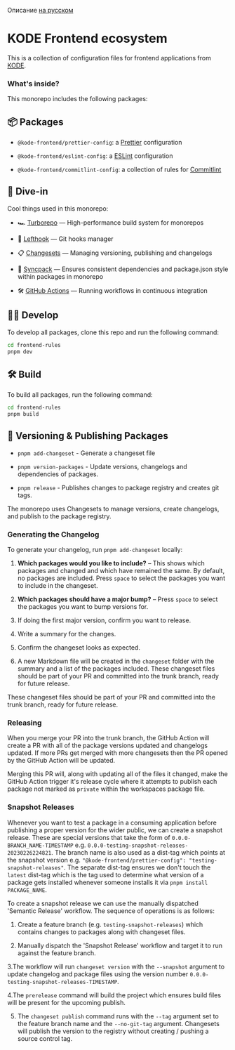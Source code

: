 Описание [на русском](#)

# KODE Frontend ecosystem

This is a collection of configuration files for frontend applications from [KODE](https://appkode.dev/).

### What's inside?

This monorepo includes the following packages:

## 📦 Packages

- `@kode-frontend/prettier-config`: a [Prettier](https://prettier.io/) configuration

- `@kode-frontend/eslint-config`: a [ESLint](https://eslint.org/) configuration

- `@kode-frontend/commitlint-config`: a collection of rules for [Commitlint](https://commitlint.js.org/)

## 🤿 Dive-in

Cool things used in this monorepo:

- 🏎 [Turborepo](https://turbo.build/) — High-performance build system for monorepos

- 🐞 [Lefthook](https://github.com/evilmartians/lefthook) — Git hooks manager

- 📋 [Changesets](https://github.com/changesets/changesets) — Managing versioning, publishing and changelogs

- 🔄 [Syncpack](https://github.com/JamieMason/syncpack) — Ensures consistent dependencies and package.json style within packages in monorepo

- 🛠 [GitHub Actions](https://github.com/changesets/action) — Running workflows in continuous integration

## 👨‍💻 Develop

To develop all packages, clone this repo and run the following command:

```bash
cd frontend-rules
pnpm dev
```

## 🛠️ Build

To build all packages, run the following command:

```bash
cd frontend-rules
pnpm build
```

## 🚀 Versioning & Publishing Packages

- `pnpm add-changeset` - Generate a changeset file

- `pnpm version-packages` - Update versions, changelogs and dependencies of packages.

- `pnpm release` - Publishes changes to package registry and creates git tags.

The monorepo uses Changesets to manage versions, create changelogs, and publish to the package registry.

### Generating the Changelog

To generate your changelog, run `pnpm add-changeset` locally:

1. **Which packages would you like to include?** – This shows which packages and changed and which have remained the same. By default, no packages are included. Press `space` to select the packages you want to include in the changeset.

2. **Which packages should have a major bump?** – Press `space` to select the packages you want to bump versions for.

3. If doing the first major version, confirm you want to release.

4. Write a summary for the changes.

5. Confirm the changeset looks as expected.

6. A new Markdown file will be created in the `changeset` folder with the summary and a list of the packages included.
   These changeset files should be part of your PR and committed into the trunk branch, ready for future release.

These changeset files should be part of your PR and committed into the trunk branch, ready for future release.

### Releasing

When you merge your PR into the trunk branch, the GitHub Action will create a PR with all of the package versions updated and changelogs updated. If more PRs get merged with more changesets then the PR opened by the GitHub Action will be updated.

Merging this PR will, along with updating all of the files it changed, make the GitHub Action trigger it's release cycle where it attempts to publish each package not marked as `private` within the workspaces package file.

### Snapshot Releases

Whenever you want to test a package in a consuming application before publishing a proper version for the wider public, we can create a snapshot release. These are special versions that take the form of `0.0.0-BRANCH_NAME-TIMESTAMP` e.g. `0.0.0-testing-snapshot-releases-20230226224821`. The branch name is also used as a dist-tag which points at the snapshot version e.g. `"@kode-frontend/prettier-config": "testing-snapshot-releases"`. The separate dist-tag ensures we don't touch the `latest` dist-tag which is the tag used to determine what version of a package gets installed whenever someone installs it via `pnpm install PACKAGE_NAME`.

To create a snapshot release we can use the manually dispatched 'Semantic Release' workflow. The sequence of operations is as follows:

1. Create a feature branch (e.g. `testing-snapshot-releases`) which contains changes to packages along with changeset files.

2. Manually dispatch the 'Snapshot Release' workflow and target it to run against the feature branch.

3.The workflow will run `changeset version` with the `--snapshot` argument to update changelog and package files using the version number `0.0.0-testing-snapshot-releases-TIMESTAMP`.

4.The `prerelease` command will build the project which ensures build files will be present for the upcoming publish.

5. The `changeset publish` command runs with the `--tag` argument set to the feature branch name and the `--no-git-tag` argument. Changesets will publish the version to the registry without creating / pushing a source control tag.
